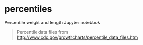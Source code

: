 # percentiles
Percentile weight and length Jupyter notebbok

> Percentile data files from http://www.cdc.gov/growthcharts/percentile_data_files.htm
